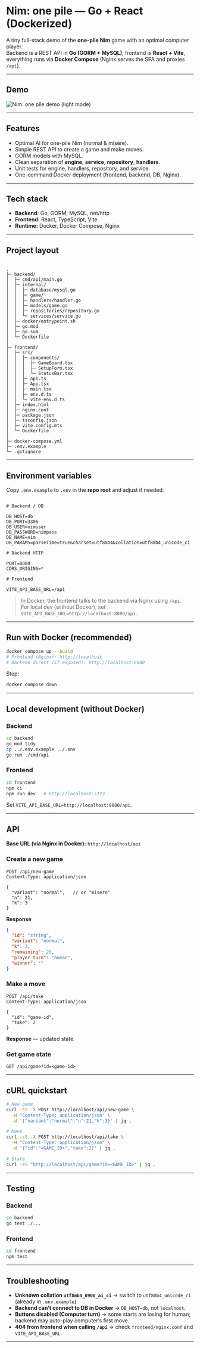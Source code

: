 # Nim: one pile — Go + React (Dockerized)

A tiny full-stack demo of the **one-pile Nim** game with an optimal computer player.  
Backend is a REST API in **Go (GORM + MySQL)**, frontend is **React + Vite**, everything runs via **Docker Compose** (Nginx serves the SPA and proxies `/api`).

---
## Demo
![Nim: one pile demo (light mode)](docs/assets/screenshot.jpg)

---

## Features
- Optimal AI for one-pile Nim (normal & misère).
- Simple REST API to create a game and make moves.
- GORM models with MySQL.
- Clean separation of **engine**, **service**, **repository**, **handlers**.
- Unit tests for engine, handlers, repository, and service.
- One-command Docker deployment (frontend, backend, DB, Nginx).

---

## Tech stack
- **Backend:** Go, GORM, MySQL, net/http
- **Frontend:** React, TypeScript, Vite
- **Runtime:** Docker, Docker Compose, Nginx

---

## Project layout
```

.
├─ backend/
│  ├─ cmd/api/main.go
│  ├─ internal/
│  │  ├─ database/mysql.go
│  │  ├─ game/
│  │  ├─ handlers/handler.go
│  │  ├─ models/game.go
│  │  ├─ repositories/repository.go
│  │  └─ services/service.go
│  ├─ docker/entrypoint.sh
│  ├─ go.mod
│  ├─ go.sum
│  └─ Dockerfile
│
├─ frontend/
│  ├─ src/
│  │  ├─ components/
│  │  │  ├─ GameBoard.tsx
│  │  │  ├─ SetupForm.tsx
│  │  │  └─ StatusBar.tsx
│  │  ├─ api.ts
│  │  ├─ App.tsx
│  │  ├─ main.tsx
│  │  ├─ env.d.ts
│  │  └─ vite-env.d.ts
│  ├─ index.html
│  ├─ nginx.conf
│  ├─ package.json
│  ├─ tsconfig.json
│  ├─ vite.config.mts
│  └─ Dockerfile
│
├─ docker-compose.yml
├─ .env.example
└─ .gitignore

```

---

## Environment variables

Copy `.env.example` to `.env` in the **repo root** and adjust if needed:

```

# Backend / DB

DB_HOST=db
DB_PORT=3306
DB_USER=nimuser
DB_PASSWORD=nimpass
DB_NAME=nim
DB_PARAMS=parseTime=true&charset=utf8mb4&collation=utf8mb4_unicode_ci

# Backend HTTP

PORT=8080
CORS_ORIGINS=*

# Frontend

VITE_API_BASE_URL=/api

````

> In Docker, the frontend talks to the backend via Nginx using `/api`.  
> For local dev (without Docker), set `VITE_API_BASE_URL=http://localhost:8080/api`.

---

## Run with Docker (recommended)

```bash
docker compose up --build
# Frontend (Nginx): http://localhost
# Backend direct (if exposed): http://localhost:8080
````

Stop:

```bash
docker compose down
```

---

## Local development (without Docker)

### Backend

```bash
cd backend
go mod tidy
cp ../.env.example ../.env
go run ./cmd/api
```

### Frontend

```bash
cd frontend
npm ci
npm run dev   # http://localhost:5173
```

Set `VITE_API_BASE_URL=http://localhost:8080/api`.

---

## API

**Base URL (via Nginx in Docker):** `http://localhost/api`

### Create a new game

```
POST /api/new-game
Content-Type: application/json

{
  "variant": "normal",   // or "misere"
  "n": 21,
  "k": 3
}
```

**Response**

```json
{
  "id": "string",
  "variant": "normal",
  "k": 3,
  "remaining": 20,
  "player_turn": "human",
  "winner": ""
}
```

### Make a move

```
POST /api/take
Content-Type: application/json

{
  "id": "game-id",
  "take": 2
}
```

**Response** — updated state.

### Get game state

```
GET /api/game?id=<game-id>
```

---

## cURL quickstart

```bash
# New game
curl -sS -X POST http://localhost/api/new-game \
  -H "Content-Type: application/json" \
  -d '{"variant":"normal","n":21,"k":3}' | jq .

# Move
curl -sS -X POST http://localhost/api/take \
  -H "Content-Type: application/json" \
  -d '{"id":"<GAME_ID>","take":2}' | jq .

# State
curl -sS "http://localhost/api/game?id=<GAME_ID>" | jq .
```

---

## Testing

### Backend

```bash
cd backend
go test ./...
```

### Frontend

```bash
cd frontend
npm test
```

---

## Troubleshooting

* **Unknown collation `utf8mb4_0900_ai_ci`** → switch to `utf8mb4_unicode_ci` (already in `.env.example`).
* **Backend can’t connect to DB in Docker** → `DB_HOST=db`, not `localhost`.
* **Buttons disabled (Computer turn)** → some starts are losing for human; backend may auto-play computer’s first move.
* **404 from frontend when calling `/api`** → check `frontend/nginx.conf` and `VITE_API_BASE_URL`.

---
